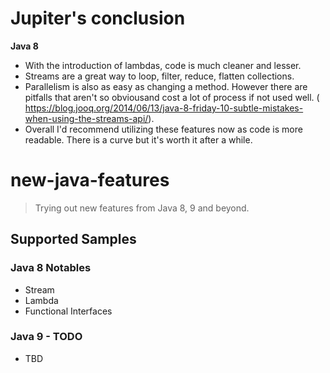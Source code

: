 # Jupiter's conclusion
**Java 8**
- With the introduction of lambdas, code is much cleaner and lesser.
- Streams are a great way to loop, filter, reduce, flatten collections.
- Parallelism is also as easy as changing a method. However there are pitfalls that aren't so obviousand  cost a lot of process if not used well. ( https://blog.jooq.org/2014/06/13/java-8-friday-10-subtle-mistakes-when-using-the-streams-api/).
- Overall I'd recommend utilizing these features now as code is more readable. There is a curve but it's worth it after a while.

# new-java-features
> Trying out new features from Java 8, 9 and beyond.

## Supported Samples

### Java 8 Notables
* Stream
* Lambda
* Functional Interfaces

### Java 9 - TODO
* TBD